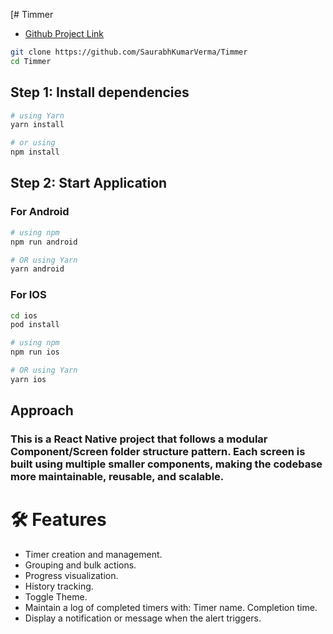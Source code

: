 [# Timmer
- [Github Project Link](https://github.com/SaurabhKumarVerma/Timmer)

```bash
git clone https://github.com/SaurabhKumarVerma/Timmer
cd Timmer
```

## Step 1: Install dependencies

```bash
# using Yarn
yarn install

# or using
npm install
```

## Step 2: Start Application

### For Android

```bash
# using npm
npm run android

# OR using Yarn
yarn android
```

### For IOS

```bash
cd ios
pod install

# using npm
npm run ios

# OR using Yarn
yarn ios
```

## Approach
### This is a React Native project that follows a modular **Component/Screen folder structure** pattern. Each screen is built using multiple smaller components, making the codebase more maintainable, reusable, and scalable.

# 🛠️ Features

- Timer creation and management.
- Grouping and bulk actions.
- Progress visualization.
- History tracking.
- Toggle Theme.
- Maintain a log of completed timers with:
  Timer name.
  Completion time.
- Display a notification or message when the alert triggers.
